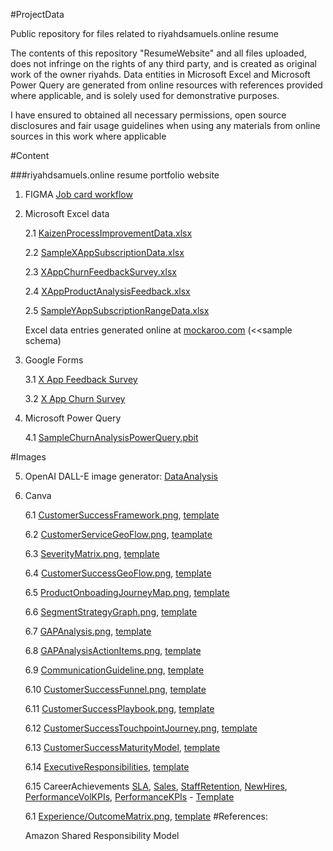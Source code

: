 #ProjectData

Public repository for files related to riyahdsamuels.online resume

The contents of this repository "ResumeWebsite" and all files uploaded, does not infringe on the rights of any third party, and is created as original work of the owner riyahds. Data entities in Microsoft Excel and Microsoft Power Query are generated from online resources with references provided where applicable, and is solely used for demonstrative purposes.

I have ensured to obtained all necessary permissions, open source disclosures and fair usage guidelines when using any materials from online sources in this work where applicable

#Content

###riyahdsamuels.online resume portfolio website

1. FIGMA [Job card workflow](https://www.figma.com/file/smIwfmc00khMUpN2TGO1UH/Job-card-workflow?node-id=0%3A1&t=tourdyD52yO5bTxR-1)

2. Microsoft Excel data

   2.1 [KaizenProcessImprovementData.xlsx](https://github.com/riyahds/ResumeWebsite/blob/main/KaizenProcessImprovementData.xlsx)

   2.2 [SampleXAppSubscriptionData.xlsx](https://github.com/riyahds/ResumeWebsite/blob/main/SampleXAppSubscriptionData.xlsx)

   2.3 [XAppChurnFeedbackSurvey.xlsx](https://github.com/riyahds/ResumeWebsite/blob/main/XAppChurnFeedbackSurvey.xlsx)

   2.4 [XAppProductAnalysisFeedback.xlsx](https://github.com/riyahds/ResumeWebsite/blob/main/XAppProductAnalysisFeedback.xlsx)

   2.5 [SampleYAppSubscriptionRangeData.xlsx](https://github.com/riyahds/ResumeWebsite/blob/main/SampleYAppSubscriptionRangeData.xlsx)

     Excel data entries generated online at [mockaroo.com](https://www.mockaroo.com/0596cf40) (<<sample schema)
      
3. Google Forms

   3.1 [X App Feedback Survey](https://docs.google.com/forms/d/1jv0d2RUpGw5Ud9nYi4R9b5tiFXlFhLfE4Z1ZD-mHF_4/edit)

   3.2 [X App Churn Survey](https://docs.google.com/forms/d/1T87T9gkUrXrCg_5OyO2EbhpYNSmTZX2lupQqBsbjQWI/edit)

4. Microsoft Power Query

   4.1 [SampleChurnAnalysisPowerQuery.pbit](https://github.com/riyahds/ResumeWebsite/blob/main/SampleChurnAnalysisPowerQuery.pbit)

#Images

5. OpenAI DALL-E image generator: [DataAnalysis](https://labs.openai.com/s/bsYXD9UiBhpuBJO4uJa5egGD)

6. Canva

   6.1 [CustomerSuccessFramework.png](https://github.com/riyahds/ResumeWebsite/blob/main/CustomerSuccessFramework.png), [template](https://www.canva.com/design/DAFc054qpj4/BzP0zoKFp_5ekdjqZDFn3g/view?utm_content=DAFc054qpj4&utm_campaign=designshare&utm_medium=link&utm_source=publishsharelink&mode=preview)

   6.2 [CustomerServiceGeoFlow.png](https://github.com/riyahds/ResumeWebsite/blob/main/CustomerServiceGeoFlow.png), [teamplate](https://www.canva.com/design/DAFcZ5sHO6A/JEZBxqc5XcUtUX37UuuyJw/view?utm_content=DAFcZ5sHO6A&utm_campaign=designshare&utm_medium=link&utm_source=publishsharelink&mode=preview)

   6.3 [SeverityMatrix.png](https://github.com/riyahds/ResumeWebsite/blob/main/SeverityMatrix.png), [template](https://www.canva.com/design/DAFbsagwtsQ/ZWECpcpP2vwlxVxYp-7tyA/view?utm_content=DAFbsagwtsQ&utm_campaign=designshare&utm_medium=link&utm_source=publishsharelink&mode=preview)

   6.4 [CustomerSuccessGeoFlow.png](https://github.com/riyahds/ResumeWebsite/blob/main/CustomerSuccessGeoFlow.png), [template](https://www.canva.com/design/DAFdQeFVjSo/gOaDa470Bza56GCwbim63A/view?utm_content=DAFdQeFVjSo&utm_campaign=designshare&utm_medium=link&utm_source=publishsharelink&mode=preview)

   6.5 [ProductOnboadingJourneyMap.png](https://github.com/riyahds/ResumeWebsite/blob/main/ProductOnboardingJourneyMap.png), [template](https://www.canva.com/design/DAFb4ub6kyw/VqrjFnUi86s3w-ol-kFZPw/view?utm_content=DAFb4ub6kyw&utm_campaign=designshare&utm_medium=link&utm_source=publishsharelink&mode=preview)

   6.6 [SegmentStrategyGraph.png](https://github.com/riyahds/ResumeWebsite/blob/main/SegmentStrategyGraph.png), [template](https://www.canva.com/design/DAFcIrxWfqs/w_O7Ue_VTSCIYlp8C_U18A/view?utm_content=DAFcIrxWfqs&utm_campaign=designshare&utm_medium=link&utm_source=publishsharelink&mode=preview)

   6.7 [GAPAnalysis.png](https://github.com/riyahds/ResumeWebsite/blob/main/GAPAnalysis.png), [template](https://www.canva.com/design/DAFcDyqW_FM/E4t9ijc45dZyBGfCPWfwaw/view?utm_content=DAFcDyqW_FM&utm_campaign=designshare&utm_medium=link&utm_source=publishsharelink&mode=preview)

   6.8 [GAPAnalysisActionItems.png](https://github.com/riyahds/ResumeWebsite/blob/main/GAPAnalysisActionItems.png), [template](https://www.canva.com/design/DAFcD5Enm1Y/gTkPFJIt2s7dSG-UGpy6OA/view?utm_content=DAFcD5Enm1Y&utm_campaign=designshare&utm_medium=link&utm_source=publishsharelink&mode=preview)

   6.9 [CommunicationGuideline.png](https://github.com/riyahds/ResumeWebsite/blob/main/CommunicationGuideline.png), [template](https://www.canva.com/design/DAFb4OiVJUk/AdWAsilqocf1Avf4Ec7tNg/view?utm_content=DAFb4OiVJUk&utm_campaign=designshare&utm_medium=link&utm_source=publishsharelink&mode=preview)

   6.10 [CustomerSuccessFunnel.png](https://github.com/riyahds/ResumeWebsite/blob/main/CustomerSuccessFunnel.png), [template](https://www.canva.com/design/DAFcGRBTHtQ/yH9ioUWAf0nbmAOkw_mHzg/view?utm_content=DAFcGRBTHtQ&utm_campaign=designshare&utm_medium=link&utm_source=publishsharelink&mode=preview)

   6.11 [CustomerSuccessPlaybook.png](https://github.com/riyahds/ResumeWebsite/blob/main/CustomerSuccessPlaybook.png), [template](https://www.canva.com/design/DAFdQvEERII/8WIEjHNTVUP7Eojt-YRusA/view?utm_content=DAFdQvEERII&utm_campaign=designshare&utm_medium=link&utm_source=publishsharelink&mode=preview)

   6.12 [CustomerSuccessTouchpointJourney.png](https://github.com/riyahds/ResumeWebsite/blob/main/CustomerSuccessTouchpointJourney.png), [template](https://www.canva.com/design/DAFc0UDT3Xg/f1srXU4kcxernQmLvrMZcQ/view?utm_content=DAFc0UDT3Xg&utm_campaign=designshare&utm_medium=link&utm_source=publishsharelink&mode=preview)

   6.13 [CustomerSuccessMaturityModel](https://github.com/riyahds/ResumeWebsite/blob/main/CustomerSuccessMaturityModel.png), [template](https://www.canva.com/design/DAFcwVL-yuk/ggSbvkNHZEiBX8naU6CWxA/view?utm_content=DAFcwVL-yuk&utm_campaign=designshare&utm_medium=link&utm_source=publishsharelink&mode=preview)

   6.14 [ExecutiveResponsibilities](https://github.com/riyahds/ResumeWebsite/blob/main/ExecutiveResponsibilities.png), [template](https://www.canva.com/design/DAFb9gFAAJc/ajvrEmVnBw-Ue9iOzicC0g/view?utm_content=DAFb9gFAAJc&utm_campaign=designshare&utm_medium=link&utm_source=publishsharelink&mode=preview)

   6.15 CareerAchievements [SLA](https://github.com/riyahds/ResumeWebsite/blob/main/ExigentSLA.png_), [Sales](https://github.com/riyahds/ResumeWebsite/blob/main/Sales.png), [StaffRetention](https://github.com/riyahds/ResumeWebsite/blob/main/ExigentStaffPromotion.png), [NewHires](https://github.com/riyahds/ResumeWebsite/blob/main/NewHIres.png), [PerformanceVolKPIs](https://github.com/riyahds/ResumeWebsite/blob/main/PerformanceVolKPIs.png), [PerformanceKPIs](https://github.com/riyahds/ResumeWebsite/blob/main/PerformanceKPIs.png) -  [Template](https://www.canva.com/design/DAFcdWDYits/xTxx58LlykykK5K1cTvSjw/view?utm_content=DAFcdWDYits&utm_campaign=designshare&utm_medium=link&utm_source=publishsharelink&mode=preview)
            
   6.1 [Experience/OutcomeMatrix.png](https://github.com/riyahds/ProjectData/blob/main/ExperienceOutcomeMatrix.png), [template](https://www.canva.com/design/DAFa34jYWO4/dwYpsZq23_5E3RvtVbrvVg/view?utm_content=DAFa34jYWO4&utm_campaign=designshare&utm_medium=link&utm_source=publishsharelink&mode=preview)
#References:
   
   Amazon Shared Responsibility Model
   
